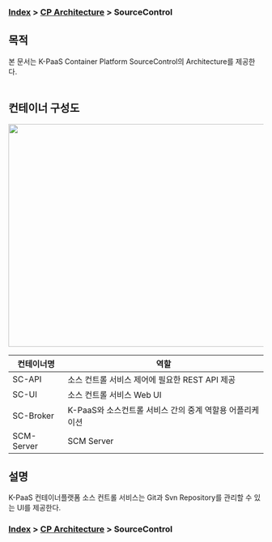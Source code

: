 ### [Index](https://github.com/K-PaaS/container-platform/blob/master/README.md) > [CP Architecture](../README.md) > SourceControl

## 목적
본 문서는 K-PaaS Container Platform SourceControl의 Architecture를 제공한다.
<br><br>

## 컨테이너 구성도
<img src="https://user-images.githubusercontent.com/33216551/209299431-af201419-9220-425a-8552-d15e379f8ee7.png" width="730" height="440" />



| 컨테이너명  | 역할 |
|-------|-----|
| SC-API | 소스 컨트롤 서비스 제어에 필요한 REST API 제공 |
| SC-UI | 소스 컨트롤 서비스 Web UI |
| SC-Broker | K-PaaS와 소스컨트롤 서비스 간의 중계 역할용 어플리케이션 |
| SCM-Server | SCM Server |



## 설명
K-PaaS 컨테이너플랫폼 소스 컨트롤 서비스는 Git과 Svn Repository를 관리할 수 있는 UI를 제공한다.   


### [Index](https://github.com/K-PaaS/container-platform/blob/master/README.md) > [CP Architecture](../README.md) > SourceControl
